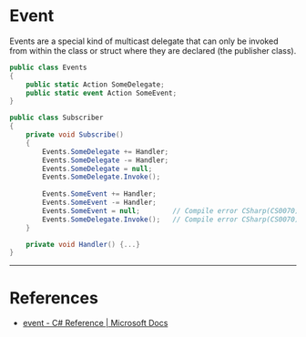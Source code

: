 # Event

Events are a special kind of multicast delegate that can only be invoked from within the class or struct where they are declared (the publisher class).

```cs
public class Events
{
	public static Action SomeDelegate;
	public static event Action SomeEvent;
}

public class Subscriber
{
	private void Subscribe()
	{
		Events.SomeDelegate += Handler;
		Events.SomeDelegate -= Handler;
		Events.SomeDelegate = null;
		Events.SomeDelegate.Invoke();
		
		Events.SomeEvent += Handler;
		Events.SomeEvent -= Handler;
		Events.SomeEvent = null; 		// Compile error CSharp(CS0070)
		Events.SomeDelegate.Invoke(); 	// Compile error CSharp(CS0070)
	}

	private void Handler() {...}
}
```

---

# References
- [event - C# Reference | Microsoft Docs](https://docs.microsoft.com/en-us/dotnet/csharp/language-reference/keywords/event)